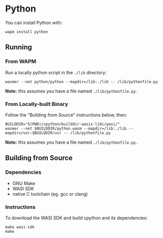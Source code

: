 # Python

You can install Python with:

```shell
wapm install python
```

## Running 

### From WAPM

Run a locally python script in the `./lib` directory:

```
wasmer --net python/python --mapdir=/lib:./lib -- /lib/pythonfile.py
```

**Note:** this assumes you have a file named `./lib/pythonfile.py`.

### From Locally-built Binary

Follow the "Building from Source" instructions below, then:

```
BUILDDIR="$(PWD)/cpython/builddir-wasix-libc/wasi/"
wasmer --net $BUILDDIR/python.wasm --mapdir=/lib:./lib --mapdir=/usr:$BUILDDIR/usr -- /lib/pythonfile.py
```
**Note:** this assumes you have a file named `./lib/pythonfile.py`.

## Building from Source

### Dependencies

* GNU Make
* WASI SDK
* native C toolchain (eg. gcc or clang)

### Instructions

To download the WASI SDK and build cpython and its dependencies:

```
make wasi-sdk
make
```
